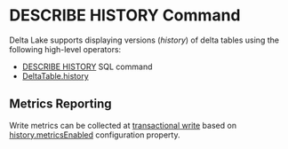 # DESCRIBE HISTORY Command

Delta Lake supports displaying versions (_history_) of delta tables using the following high-level operators:

* [DESCRIBE HISTORY](../../sql/index.md#describe-history) SQL command
* [DeltaTable.history](../../DeltaTable.md#history)

## Metrics Reporting

Write metrics can be collected at [transactional write](../../TransactionalWrite.md#writeFiles) based on [history.metricsEnabled](../../configuration-properties/index.md#history.metricsEnabled) configuration property.
